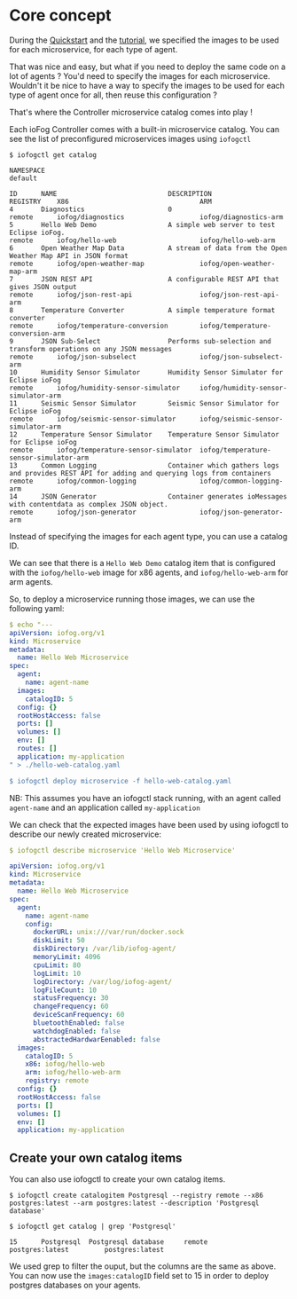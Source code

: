 # Core concept

During the [Quickstart](/docs/1.3.0/getting-started/quick-start.html) and the [tutorial](/docs/1.3.0/tutorial/introduction.html), we specified the images to be used for each microservice, for each type of agent.

That was nice and easy, but what if you need to deploy the same code on a lot of agents ? You'd need to specify the images for each microservice. Wouldn't it be nice to have a way to specify the images to be used for each type of agent once for all, then reuse this configuration ?

That's where the Controller microservice catalog comes into play !

Each ioFog Controller comes with a built-in microservice catalog. You can see the list of preconfigured microservices images using `iofogctl`

```console
$ iofogctl get catalog

NAMESPACE
default

ID		NAME				            DESCRIPTION											                                            REGISTRY	X86					                ARM
4		Diagnostics			            0												                                                remote		iofog/diagnostics			        iofog/diagnostics-arm
5		Hello Web Demo			        A simple web server to test Eclipse ioFog.							                            remote		iofog/hello-web				        iofog/hello-web-arm
6		Open Weather Map Data		    A stream of data from the Open Weather Map API in JSON format					                remote		iofog/open-weather-map			    iofog/open-weather-map-arm
7		JSON REST API			        A configurable REST API that gives JSON output							                        remote		iofog/json-rest-api			        iofog/json-rest-api-arm
8		Temperature Converter		    A simple temperature format converter								                            remote		iofog/temperature-conversion		iofog/temperature-conversion-arm
9		JSON Sub-Select			        Performs sub-selection and transform operations on any JSON messages				            remote		iofog/json-subselect			    iofog/json-subselect-arm
10		Humidity Sensor Simulator	    Humidity Sensor Simulator for Eclipse ioFog							                            remote		iofog/humidity-sensor-simulator		iofog/humidity-sensor-simulator-arm
11		Seismic Sensor Simulator	    Seismic Sensor Simulator for Eclipse ioFog							                            remote		iofog/seismic-sensor-simulator		iofog/seismic-sensor-simulator-arm
12		Temperature Sensor Simulator	Temperature Sensor Simulator for Eclipse ioFog							                        remote		iofog/temperature-sensor-simulator	iofog/temperature-sensor-simulator-arm
13		Common Logging			        Container which gathers logs and provides REST API for adding and querying logs from containers	remote		iofog/common-logging			    iofog/common-logging-arm
14		JSON Generator			        Container generates ioMessages with contentdata as complex JSON object.				            remote		iofog/json-generator			    iofog/json-generator-arm

```

Instead of specifying the images for each agent type, you can use a catalog ID.

We can see that there is a `Hello Web Demo` catalog item that is configured with the `iofog/hello-web` image for x86 agents, and `iofog/hello-web-arm` for arm agents.

So, to deploy a microservice running those images, we can use the following yaml:

```yaml
$ echo "---
apiVersion: iofog.org/v1
kind: Microservice
metadata:
  name: Hello Web Microservice
spec:
  agent:
    name: agent-name
  images:
    catalogID: 5
  config: {}
  rootHostAccess: false
  ports: []
  volumes: []
  env: []
  routes: []
  application: my-application
" > ./hello-web-catalog.yaml

$ iofogctl deploy microservice -f hello-web-catalog.yaml
```

NB: This assumes you have an iofogctl stack running, with an agent called `agent-name` and an application called `my-application`

We can check that the expected images have been used by using iofogctl to describe our newly created microservice:

```yaml
$ iofogctl describe microservice 'Hello Web Microservice'

apiVersion: iofog.org/v1
kind: Microservice
metadata:
  name: Hello Web Microservice
spec:
  agent:
    name: agent-name
    config:
      dockerURL: unix:///var/run/docker.sock
      diskLimit: 50
      diskDirectory: /var/lib/iofog-agent/
      memoryLimit: 4096
      cpuLimit: 80
      logLimit: 10
      logDirectory: /var/log/iofog-agent/
      logFileCount: 10
      statusFrequency: 30
      changeFrequency: 60
      deviceScanFrequency: 60
      bluetoothEnabled: false
      watchdogEnabled: false
      abstractedHardwarEenabled: false
  images:
    catalogID: 5
    x86: iofog/hello-web
    arm: iofog/hello-web-arm
    registry: remote
  config: {}
  rootHostAccess: false
  ports: []
  volumes: []
  env: []
  application: my-application
```

## Create your own catalog items

You can also use iofogctl to create your own catalog items.

```console
$ iofogctl create catalogitem Postgresql --registry remote --x86 postgres:latest --arm postgres:latest --description 'Postgresql database'
```

```console
$ iofogctl get catalog | grep 'Postgresql'

15		Postgresql	Postgresql database		remote		postgres:latest			postgres:latest
```

We used grep to filter the ouput, but the columns are the same as above. You can now use the `images:catalogID` field set to 15 in order to deploy postgres databases on your agents.
